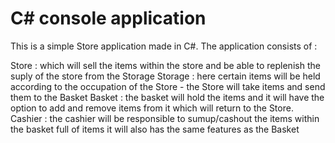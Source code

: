 # C# console application

This is a simple Store application made in C#.
The application consists of :

Store : which will sell the items within the store and be able to replenish the suply of the store from the Storage
Storage : here certain items will be held according to the occupation of the Store - the Store will take items and send them to the Basket
Basket : the basket will hold the items and it will have the option to add and remove items from it which will return to the Store.
Cashier : the cashier will be responsible to sumup/cashout the items within the basket full of items it will also has the same features as the Basket
